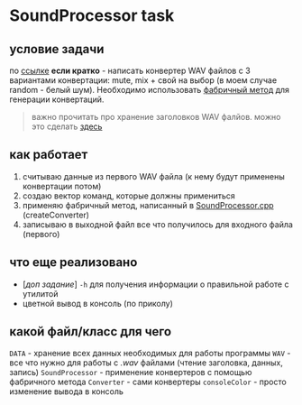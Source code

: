 # SoundProcessor task
## условие задачи
по [ссылке](https://github.com/dsavenko/nsu-oop-labs/blob/master/cpp-tasks/Task%202%20-%20Sound%20Processor.md)
**если кратко** - написать конвертер WAV файлов с 3 вариантами конвертации: mute, mix + свой на выбор (в моем случае random - белый шум). Необходимо использовать [фабричный метод](https://ru.wikipedia.org/wiki/%D0%A4%D0%B0%D0%B1%D1%80%D0%B8%D1%87%D0%BD%D1%8B%D0%B9_%D0%BC%D0%B5%D1%82%D0%BE%D0%B4_(%D1%88%D0%B0%D0%B1%D0%BB%D0%BE%D0%BD_%D0%BF%D1%80%D0%BE%D0%B5%D0%BA%D1%82%D0%B8%D1%80%D0%BE%D0%B2%D0%B0%D0%BD%D0%B8%D1%8F)) для генерации конвертаций.

> важно прочитать про хранение заголовков WAV фалйов. можно это сделать [здесь](https://radioprog.ru/post/1025)

## как работает
1) считываю данные из первого WAV файла (к нему будут применены конвертации потом)
2) создаю вектор команд, которые должны примениться
3) применяю фабричный метод, написанный в [SoundProcessor.cpp](https://github.com/whoitandrei/CPPlabs/blob/main/lab2/src/SoundProcessor.cpp) (createConverter)
4) записываю в выходной файл все что получилось для входного файла (первого)
   
## что еще реализовано
- [*доп задание*] `-h` для получения информации о правильной работе с утилитой
- цветной вывод в консоль (по приколу)

## какой файл/класс для чего
`DATA` - хранение всех данных необходимых для работы программы
`WAV` - все что нужно для работы с *.wav* файлами (чтение заголовка, данных, запись)
`SoundProcessor` - применение конвертеров c помощью фабричного метода
`Converter` - сами конвертеры
`consoleColor` - просто изменение вывода в консоль